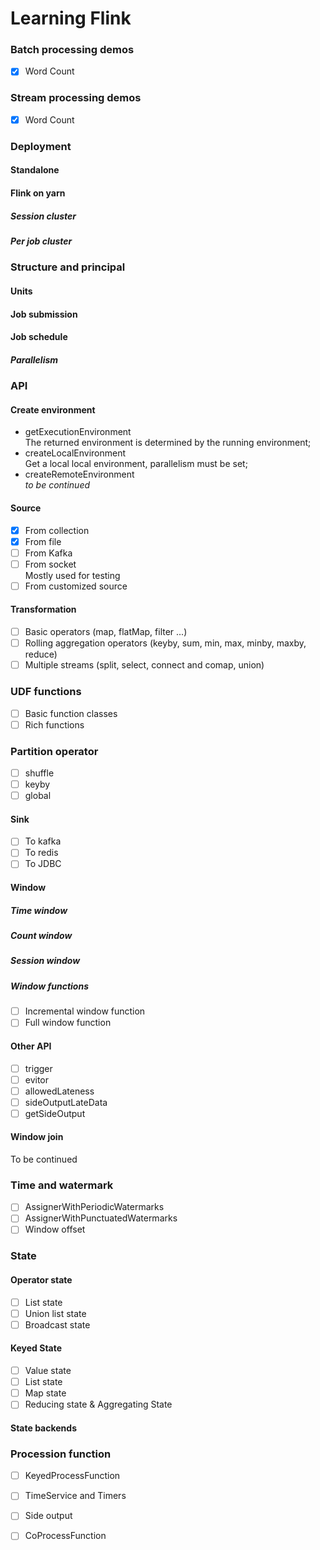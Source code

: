 # Learning Flink
### Batch processing demos
- [x] Word Count
### Stream processing demos
- [x] Word Count
### Deployment
#### Standalone
#### Flink on yarn
##### Session cluster
##### Per job cluster
### Structure and principal
#### Units
#### Job submission
#### Job schedule 
##### Parallelism

### API
#### Create environment
- getExecutionEnvironment <br>
The returned environment is determined by the running environment;
- createLocalEnvironment <br/>
Get a local local environment, parallelism must be set;
- createRemoteEnvironment <br/>
 *to be continued*
#### Source
- [X] From collection
- [X] From file
- [ ] From Kafka
- [ ] From socket <br/>
Mostly used for testing
- [ ] From customized source
#### Transformation
- [ ] Basic operators (map, flatMap, filter ...)
- [ ] Rolling aggregation operators (keyby, sum, min, max, minby, maxby, reduce)
- [ ] Multiple streams (split, select, connect and comap, union)
### UDF functions
- [ ] Basic function classes
- [ ] Rich functions
### Partition operator
- [ ] shuffle
- [ ] keyby
- [ ] global
#### Sink
- [ ] To kafka
- [ ] To redis
- [ ] To JDBC
#### Window
##### Time window
##### Count window
##### Session window
##### Window functions
- [ ] Incremental window function
- [ ] Full window function
#### Other API
- [ ] trigger
- [ ] evitor 
- [ ] allowedLateness
- [ ] sideOutputLateData
- [ ] getSideOutput
#### Window join
To be continued
### Time and watermark
- [ ] AssignerWithPeriodicWatermarks
- [ ] AssignerWithPunctuatedWatermarks
- [ ] Window offset
### State
#### Operator state
- [ ] List state
- [ ] Union list state
- [ ] Broadcast state
#### Keyed State
- [ ] Value state
- [ ] List state
- [ ] Map state
- [ ] Reducing state & Aggregating State
#### State backends

### Procession function
- [ ] KeyedProcessFunction
- [ ] TimeService and Timers
- [ ] Side output
- [ ] CoProcessFunction

